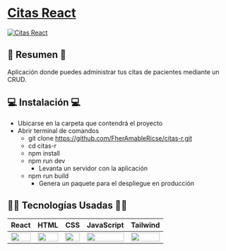# [Citas React](https://citas-r.netlify.app) 

[![Citas React](https://i.postimg.cc/YCWZfByS/imagen-2022-07-14-144816736.png)](https://citas-r.netlify.app)

## 📜 Resumen 📜
Aplicación donde puedes administrar tus citas de pacientes mediante un CRUD.

## 💻 Instalación 💻
- Ubicarse en la carpeta que contendrá el proyecto
- Abrir terminal de comandos
  - git clone https://github.com/FherAmableRicse/citas-r.git
  - cd citas-r
  - npm install
  - npm run dev
    - Levanta un servidor con la aplicación
  - npm run build
    - Genera un paquete para el despliegue en producción

## 👨‍💻 Tecnologías Usadas 👨‍💻
<table>
  <thead>
    <tr>
      <th>React</th>
      <th>HTML</th>
      <th>CSS</th>
      <th>JavaScript</th>
      <th>Tailwind</th>
    </tr>
  </thead>
  <tbody>
    <tr>
      <td>
        <img src="https://upload.wikimedia.org/wikipedia/commons/thumb/a/a7/React-icon.svg/1280px-React-icon.svg.png" width="100%" />
      </td>
      <td>
        <img src="https://i.postimg.cc/rF6WrLjr/html.png" width="100%" />
      </td>
      <td>
        <img src="https://i.postimg.cc/mgSDG9F2/css.png" width="100%" />
      </td>
      <td>
        <img
          src="https://upload.wikimedia.org/wikipedia/commons/thumb/9/99/Unofficial_JavaScript_logo_2.svg/1200px-Unofficial_JavaScript_logo_2.svg.png" width="100%" />
      </td>
      <td>
        <img src="https://i.postimg.cc/Cx0Ppnxj/tailwind.png" width="100%" />
      </td>
    </tr>
  </tbody>
</table>
